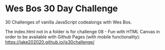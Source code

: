 # Wes Bos 30 Day Challenge
30 Challenges of vanilla JavaScript codealongs with Wes Bos.

The index.html not in a folder is for challenge 08 - Fun with HTML Canvas in order to be available with Github Pages (with mobile functionality): https://jake202020.github.io/js30challenge/
